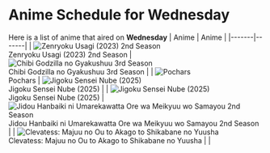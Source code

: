 # Anime Schedule for Wednesday
Here is a list of anime that aired on **Wednesday** 
| Anime | Anime |
|-------|-------|
| ![Zenryoku Usagi (2023) 2nd Season](https://cdn.myanimelist.net/images/anime/1297/150031.webp)<br>Zenryoku Usagi (2023) 2nd Season | ![Chibi Godzilla no Gyakushuu 3rd Season](https://cdn.myanimelist.net/images/anime/1859/150334.webp)<br>Chibi Godzilla no Gyakushuu 3rd Season |
| ![Pochars](https://cdn.myanimelist.net/images/anime/1155/145243.webp)<br>Pochars | ![Jigoku Sensei Nube (2025)](https://cdn.myanimelist.net/images/anime/1637/148197.webp)<br>Jigoku Sensei Nube (2025) |
| ![Jigoku Sensei Nube (2025)](https://cdn.myanimelist.net/images/anime/1637/148197.webp)<br>Jigoku Sensei Nube (2025) | ![Jidou Hanbaiki ni Umarekawatta Ore wa Meikyuu wo Samayou 2nd Season](https://cdn.myanimelist.net/images/anime/1297/150516.webp)<br>Jidou Hanbaiki ni Umarekawatta Ore wa Meikyuu wo Samayou 2nd Season |
| ![Clevatess: Majuu no Ou to Akago to Shikabane no Yuusha](https://cdn.myanimelist.net/images/anime/1255/150593.webp)<br>Clevatess: Majuu no Ou to Akago to Shikabane no Yuusha |  |
